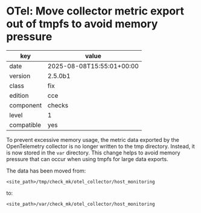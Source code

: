 [//]: # (werk v2)
# OTel: Move collector metric export out of tmpfs to avoid memory pressure

key        | value
---------- | ---
date       | 2025-08-08T15:55:01+00:00
version    | 2.5.0b1
class      | fix
edition    | cce
component  | checks
level      | 1
compatible | yes

To prevent excessive memory usage, the metric data exported by the OpenTelemetry collector is no longer written to the tmp directory.
Instead, it is now stored in the `var` directory.
This change helps to avoid memory pressure that can occur when using tmpfs for large data exports.

The data has been moved from:
```plaintext
<site_path>/tmp/check_mk/otel_collector/host_monitoring
```
to:

```plaintext
<site_path>/var/check_mk/otel_collector/host_monitoring
```
